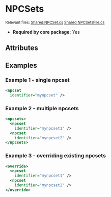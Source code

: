# NPCSets

<sub>Relevant files: [Shared:NPCSet.cs](https://github.com/Regalis11/Barotrauma/blob/master/Barotrauma/BarotraumaShared/SharedSource\Map\Outposts\NPCSet.cs) [Shared:NPCSetsFile.cs](https://github.com/Regalis11/Barotrauma/blob/master/Barotrauma/BarotraumaShared/SharedSource/ContentManagement/ContentFile/NPCSetsFile.cs)</sub>
- **Required by core package:** Yes

## Attributes


## Examples

### Example 1 - single npcset

```xml
<npcset
  identifier="mynpcset" />
```

### Example 2 - multiple npcsets

```xml
<npcsets>
  <npcset
    identifier="mynpcset1" />
  <npcset
    identifier="mynpcset2" />
</npcsets>
```

### Example 3 - overriding existing npcsets

```xml
<override>
  <npcset
    identifier="mynpcset1" />
  <npcset
    identifier="mynpcset2" />
</override>
```

